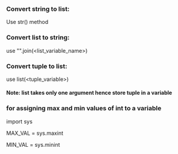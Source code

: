 ### Convert string to list:
Use str() method 

### Convert list to string:
use "".join(<list_variable_name>)

### Convert tuple to list:
use list(<tuple_variable>)
#### Note: list takes only one argument hence store tuple in a variable

### for assigning max and min values of int to a variable
import sys

MAX_VAL = sys.maxint

MIN_VAL = sys.minint